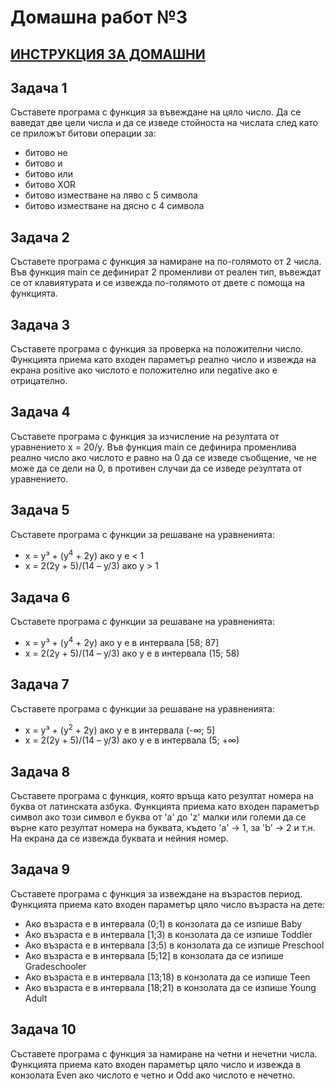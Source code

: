 # Домашна работ №3

## [ИНСТРУКЦИЯ ЗА ДОМАШНИ](README.md)

## Задача 1

Съставете програма с функция за въвеждане на цяло число. Да се ваведат две цели числа и да се изведе стойноста на числата след като се приложът битови операции за:
  
  - битово не
  - битово и
  - битово или
  - битово XOR
  - битово изместване на ляво с 5 символа
  - битово изместване на дясно с 4 символа

## Задача 2

Съставете програма с функция за намиране на по-голямото от 2 числа. Във функция main се дефинират 2 променливи от реален тип, въвеждат се от клавиятурата и се извежда по-голямото от двете с помоща на функцията.

## Задача 3

Съставете програма с функция за проверка на положителни число. Функцията приема като входен параметър реално число и извежда на екрана positive ако числото е положително или negative ако е отрицателно.

## Задача 4

Съставете програма с функция за изчисление на резултата от уравнението x = 20/y. Във функция main се дефинира променлива реално число ако числото е равно на 0 да се изведе съобщение, че не може да се дели на 0, в противен случаи да се изведе резултата от уравнението.

## Задача 5

Съставете програма с функции за решаване на уравненията:

  - x = y³ + (y<sup>4</sup> + 2y) ако y e < 1
  - x = 2(2y + 5)/(14 – y/3) ако y > 1

## Задача 6

Съставете програма с функции за решаване на уравненията:

  - x = y³ + (y<sup>4</sup> + 2y) ако y e в интервала \[58; 87\]
  - x = 2(2y + 5)/(14 – y/3) ако y е в интервала (15; 58)

## Задача 7

Съставете програма с функции за решаване на уравненията:

  - x = y³ + (y<sup>2</sup> + 2y) ако y e в интервала \(-∞; 5\]
  - x = 2(2y + 5)/(14 – y/3) ако y е в интервала (5; +∞)

## Задача 8

Съставете програма с функция, която връща като резултат номера на буква от латинската азбука. Функцията приема като входен параметър символ ако този символ е буква от 'a' до 'z' малки или големи да се върне като резултат номера на буквата, където 'а' -> 1, за 'b' -> 2 и т.н. На екрана да се извежда буквата и нейния номер.

## Задача 9

Съставете програма с функция за извеждане на възрастов период. Функцията приема като входен параметър цяло число възраста на дете:

  - Ако възраста е в интервала (0;1) в конзолата да се изпише Baby
  - Ако възраста е в интервала \[1;3) в конзолата да се изпише Toddler
  - Ако възраста е в интервала \[3;5) в конзолата да се изпише Preschool
  - Ако възраста е в интервала \[5;12] в конзолата да се изпише Gradeschooler
  - Ако възраста е в интервала \[13;18) в конзолата да се изпише Teen
  - Ако възраста е в интервала \[18;21) в конзолата да се изпише Young Adult
  
## Задача 10

Съставете програма с функция за намиране на четни и нечетни числа. Функцията приема като входен параметър цяло число и извежда в конзолата Even ако числото е четно и Odd ако числото е нечетно.

